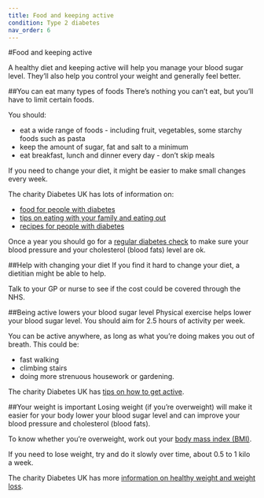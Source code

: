 ```yaml
---
title: Food and keeping active
condition: Type 2 diabetes
nav_order: 6
---
```


#Food and keeping active

A healthy diet and keeping active will help you manage your blood sugar level. They’ll also help you control your weight and generally feel better.

##You can eat many types of foods
There’s nothing you can’t eat, but you’ll have to limit certain foods.

You should:

- eat a wide range of foods - including fruit, vegetables, some starchy foods such as pasta
- keep the amount of sugar, fat and salt to a minimum
- eat breakfast, lunch and dinner every day - don’t skip meals

If you need to change your diet, it might be easier to make small changes every week.

The charity Diabetes UK has lots of  information on:

- [food for people with diabetes](https://www.diabetes.org.uk/Guide-to-diabetes/Enjoy-food/Food-and-diabetes/What-is-a-healthy-balanced-diet/)
- [tips on eating with your family and eating out](https://www.diabetes.org.uk/Guide-to-diabetes/Enjoy-food/Eating-with-diabetes/)
- [recipes for people with diabetes](https://www.diabetes.org.uk/Guide-to-diabetes/Enjoy-food/Cooking-for-people-with-diabetes/)

<div class="notice" role="note" aria-label="Information">
  <p>
    Once a year you should go for a <a href="/type-2-diabetes/going-for-regular-check-ups">regular diabetes check</a> to make sure your blood pressure and your cholesterol (blood fats) level are ok.
  </p>
</div>

##Help with changing your diet
If you find it hard to change your diet, a dietitian might be able to help.

Talk to your GP or nurse to see if the cost could be covered through the NHS.

##Being active lowers your blood sugar level
Physical exercise helps lower your blood sugar level. You should aim for 2.5 hours of activity per week.

You can be active anywhere, as long as what you’re doing makes you out of breath. This could be:

- fast walking
- climbing stairs
- doing more strenuous housework or gardening.

The charity Diabetes UK has [tips on how to get active](https://www.diabetes.org.uk/Guide-to-diabetes/Managing-your-diabetes/Exercise/).

##Your weight is important
Losing weight (if you’re overweight) will make it easier for your body lower your blood sugar level and can improve your blood pressure and cholesterol (blood fats).

To know whether you’re overweight, work out your [body mass index (BMI)](http://www.nhs.uk/Tools/Pages/Healthyweightcalculator.aspx).

If you need to lose weight, try and do it slowly over time, about 0.5 to 1 kilo a week.

The charity Diabetes UK has more [information on healthy weight and weight loss](https://www.diabetes.org.uk/Guide-to-diabetes/Enjoy-food/Food-and-diabetes/Whats-your-healthy-weight/).
